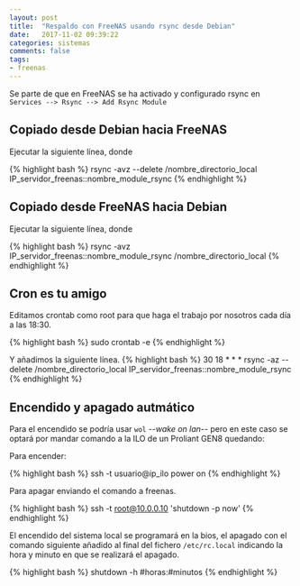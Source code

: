 ```yaml
---
layout: post
title:  "Respaldo con FreeNAS usando rsync desde Debian"
date:   2017-11-02 09:39:22
categories: sistemas
comments: false
tags:
- freenas
---
```


Se parte de que en FreeNAS se ha activado y configurado rsync en `Services --> Rsync --> Add Rsync Module`


Copiado desde Debian hacia FreeNAS
----------------------------------

Ejecutar la siguiente línea, donde


{% highlight bash %}
rsync -avz --delete /nombre_directorio_local IP_servidor_freenas::nombre_module_rsync
{% endhighlight %}

Copiado desde FreeNAS hacia Debian
----------------------------------

Ejecutar la siguiente línea, donde


{% highlight bash %}
rsync -avz IP_servidor_freenas::nombre_module_rsync /nombre_directorio_local
{% endhighlight %}

Cron es tu amigo
----------------

Editamos crontab como root para que haga el trabajo por nosotros cada día a las 18:30.

{% highlight bash %}
sudo crontab -e
{% endhighlight %}

Y añadimos la siguiente línea.
{% highlight bash %}
30 18 * * * rsync -az --delete  /nombre_directorio_local IP_servidor_freenas::nombre_module_rsync
{% endhighlight %}

Encendido y apagado autmático
-----------------------------

Para el encendido se podría usar `wol` --*wake on lan*-- pero en este caso se optará por mandar comando a la ILO de un Proliant GEN8 quedando:

Para encender:

{% highlight bash %}
ssh -t usuario@ip_ilo power on
{% endhighlight %}

Para apagar enviando el comando a freenas.

{% highlight bash %}
ssh -t root@10.0.0.10 'shutdown -p now'
{% endhighlight %}

El encendido del sistema local se programará en la bios, el apagado con el comando siguiente añadido al final del fichero `/etc/rc.local` indicando la hora y minuto en que se realizará el apagado.

{% highlight bash %}
shutdown -h #horas:#minutos
{% endhighlight %}


